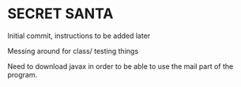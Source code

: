 # SECRET SANTA
Initial commit, instructions to be added later

Messing around for class/ testing things

Need to download javax in order to be able to use the mail part of the program.
